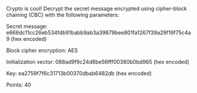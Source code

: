 Crypto is cool! Decrypt the secret message encrypted using cipher-block chaining (CBC) with the following parameters:

Secret message: e666dc11cc26eb534fdb91babb9ab3a39879bee801fa1267f39a29f19f75c4a9 (hex encoded)

Block cipher encryption: AES

Initialization vector: 088ad9f9c24d8be56fff00380b0bd965 (hex encoded)

Key: ea2759f7f6c31713b00370dbab6482db (hex encoded)

Points: 40
